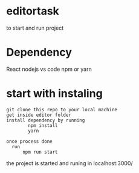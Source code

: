 # editortask




to start and run project 

# Dependency 
  React
  nodejs
  vs code
  npm or yarn 
  
  
# start with instaling
  
    git clone this repo to your local machine 
    get inside editor folder
    install dependency by running 
            npm install
            yarn
            
    once process done 
      run 
          npm run start
          
          
 the project is started and runing in localhost:3000/
 
